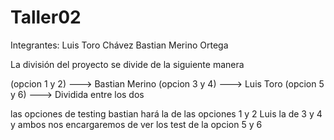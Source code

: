 # Taller02

Integrantes: Luis Toro Chávez
             Bastian Merino Ortega



La división del proyecto se divide de la siguiente manera

(opcion 1 y 2) ---> Bastian Merino
(opcion 3 y 4) ---> Luis Toro
(opcion 5 y 6) ---> Dividida entre los dos

las opciones de testing bastian hará la de las opciones 1 y 2 
Luis la de 3 y 4 
y ambos nos encargaremos de ver los test de la opcion 5 y 6
